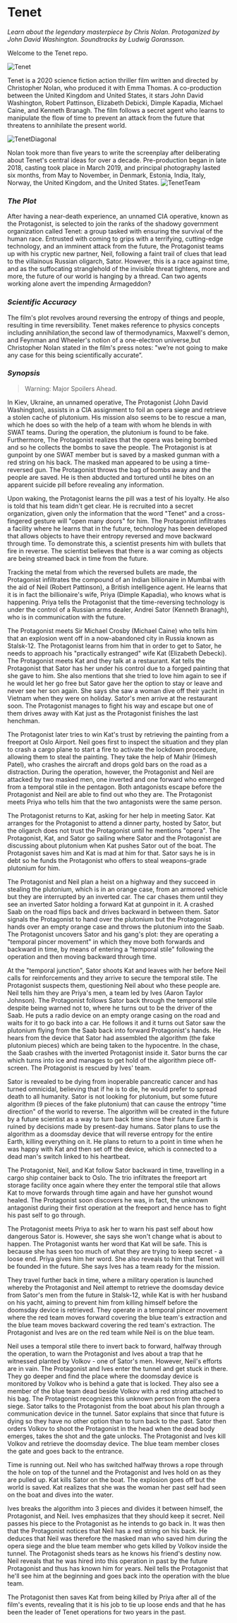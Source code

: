 # **Tenet**
*Learn about the legendary masterpiece by Chris Nolan. Protoganized by John David Washington. Soundtracks by Ludwig Goransson.*


Welcome to the Tenet repo.


![Tenet](https://user-images.githubusercontent.com/71959277/122685014-8ea1e000-d1f8-11eb-85d4-30828cb1745a.jpg)

Tenet is a 2020 science fiction action thriller film written and directed by Christopher Nolan, who produced it with Emma Thomas.
A co-production between the United Kingdom and United States, it stars John David Washington, Robert Pattinson, Elizabeth Debicki, Dimple Kapadia, Michael Caine, and Kenneth Branagh.
The film follows a secret agent who learns to manipulate the flow of time to prevent an attack from the future that threatens to annihilate the present world.

![TenetDiagonal](https://user-images.githubusercontent.com/71959277/122685020-9a8da200-d1f8-11eb-9868-048fdd4ba82b.jpg)

Nolan took more than five years to write the screenplay after deliberating about Tenet's
 central ideas for over a decade. Pre-production began in late 2018, 
casting took place in March 2019, and principal photography lasted six 
months, from May to November, in Denmark, Estonia, India, Italy, Norway,
 the United Kingdom, and the United States.
 ![TenetTeam](https://user-images.githubusercontent.com/71959277/122685032-a24d4680-d1f8-11eb-95ce-f651cf2367dd.jpg)

 ### *The Plot*
 After having a near-death experience, an unnamed CIA operative, known as
 the Protagonist, is selected to join the ranks of the shadowy 
government organization called Tenet: a group tasked with ensuring the 
survival of the human race. Entrusted with coming to grips with a 
terrifying, cutting-edge technology, and an imminent attack from the 
future, the Protagonist teams up with his cryptic new partner, Neil, 
following a faint trail of clues that lead to the villainous Russian 
oligarch, Sator. However, this is a race against time, and as the 
suffocating stranglehold of the invisible threat tightens, more and 
more, the future of our world is hanging by a thread. Can two agents 
working alone avert the impending Armageddon?

### *Scientific Accuracy*
The film's plot revolves around reversing the entropy of things and people, resulting in time reversibility. Tenet makes reference to physics concepts including annihilation,the second law of thermodynamics, Maxwell's demon, and Feynman and Wheeler's notion of a  one-electron universe,but Christopher Nolan stated in the film's press notes: "we’re not going to make any case for this being scientifically accurate”.

### *Synopsis*
> Warning: Major Spoilers Ahead.

In Kiev, Ukraine, an unnamed operative, The Protagonist (John David 
Washington), assists in a CIA assignment to foil an opera siege and 
retrieve a stolen cache of plutonium. His mission also seems to be to 
rescue a man, which he does so with the help of a team with whom he 
blends in with SWAT teams. During the operation, the plutonium is found 
to be fake. Furthermore, The Protagonist realizes that the opera was 
being bombed and so he collects the bombs to save the people. The 
Protagonist is at gunpoint by one SWAT member but is saved by a masked 
gunman with a red string on his back. The masked man appeared to be 
using a time-reversed gun. The Protagonist throws the bag of bombs away 
and the people are saved. He is then abducted and tortured until he 
bites on an apparent suicide pill before revealing any information.

Upon
 waking, the Protagonist learns the pill was a test of his loyalty. He 
also is told that his team didn't get clear. He is recruited into a 
secret organization, given only the information that the word "Tenet" 
and a cross-fingered gesture will "open many doors" for him. The 
Protagonist infiltrates a facility where he learns that in the future, 
technology has been developed that allows objects to have their entropy 
reversed and move backward through time. To demonstrate this, a 
scientist presents him with bullets that fire in reverse. The scientist 
believes that there is a war coming as objects are being streamed back 
in time from the future.

Tracking the metal from which the 
reversed bullets are made, the Protagonist infiltrates the compound of 
an Indian billionaire in Mumbai with the aid of Neil (Robert Pattinson),
 a British intelligence agent. He learns that it is in fact the 
billionaire's wife, Priya (Dimple Kapadia), who knows what is happening.
 Priya tells the Protagonist that the time-reversing technology is under
 the control of a Russian arms dealer, Andrei Sator (Kenneth Branagh), 
who is in communication with the future.

The Protagonist meets 
Sir Michael Crosby (Michael Caine) who tells him that an explosion went 
off in a now-abandoned city in Russia known as Stalsk-12. The 
Protagonist learns from him that in order to get to Sator, he needs to 
approach his "practically estranged" wife Kat (Elizabeth Debecki). The 
Protagonist meets Kat and they talk at a restaurant. Kat tells the 
Protagonist that Sator has her under his control due to a forged 
painting that she gave to him. She also mentions that she tried to love 
him again to see if he would let her go free but Sator gave her the 
option to stay or leave and never see her son again. She says she saw a 
woman dive off their yacht in Vietnam when they were on holiday. Sator's
 men arrive at the restaurant soon. The Protagonist manages to fight his
 way and escape but one of them drives away with Kat just as the 
Protagonist finishes the last henchman.

The Protagonist later 
tries to win Kat's trust by retrieving the painting from a freeport at 
Oslo Airport. Neil goes first to inspect the situation and they plan to 
crash a cargo plane to start a fire to activate the lockdown procedure, 
allowing them to steal the painting. They take the help of Mahir (Himesh
 Patel), who crashes the aircraft and drops gold bars on the road as a 
distraction. During the operation, however, the Protagonist and Neil are
 attacked by two masked men, one inverted and one forward who emerged 
from a temporal stile in the pentagon. Both antagonists escape before 
the Protagonist and Neil are able to find out who they are. The 
Protagonist meets Priya who tells him that the two antagonists were the 
same person.

The Protagonist returns to Kat, asking for her help 
in meeting Sator. Kat arranges for the Protagonist to attend a dinner 
party, hosted by Sator, but the oligarch does not trust the Protagonist 
until he mentions "opera". The Protagonist, Kat, and Sator go sailing 
where Sator and the Protagonist are discussing about plutonium when Kat 
pushes Sator out of the boat. The Protagonist saves him and Kat is mad 
at him for that. Sator says he is in debt so he funds the Protagonist 
who offers to steal weapons-grade plutonium for him.

The 
Protagonist and Neil plan a heist on a highway and they succeed in 
stealing the plutonium, which is in an orange case, from an armored 
vehicle but they are interrupted by an inverted car. The car chases them
 until they see an inverted Sator holding a forward Kat at gunpoint in 
it. A crashed Saab on the road flips back and drives backward in between
 them. Sator signals the Protagonist to hand over the plutonium but the 
Protagonist hands over an empty orange case and throws the plutonium 
into the Saab. The Protagonist uncovers Sator and his gang's plot: they 
are operating a "temporal pincer movement" in which they move both 
forwards and backward in time, by means of entering a "temporal stile" 
following the operation and then moving backward through time.

At
 the "temporal junction", Sator shoots Kat and leaves with her before 
Neil calls for reinforcements and they arrive to secure the temporal 
stile. The Protagonist suspects them, questioning Neil about who these 
people are. Neil tells him they are Priya's men, a team led by Ives 
(Aaron Taylor Johnson). The Protagonist follows Sator back through the 
temporal stile despite being warned not to, where he turns out to be the
 driver of the Saab. He puts a radio device on an empty orange casing on
 the road and waits for it to go back into a car. He follows it and it 
turns out Sator saw the plutonium flying from the Saab back into forward
 Protagonist's hands. He hears from the device that Sator had assembled 
the algorithm (the fake plutonium pieces) which are being taken to the 
hypocentre. In the chase, the Saab crashes with the inverted Protagonist
 inside it. Sator burns the car which turns into ice and manages to get 
hold of the algorithm piece off-screen. The Protagonist is rescued by 
Ives' team.

Sator is revealed to be dying from inoperable 
pancreatic cancer and has turned omnicidal, believing that if he is to 
die, he would prefer to spread death to all humanity. Sator is not 
looking for plutonium, but some future algorithm (9 pieces of the fake 
plutonium) that can cause the entropy "time direction" of the world to 
reverse. The algorithm will be created in the future by a future 
scientist as a way to turn back time since their future Earth is ruined 
by decisions made by present-day humans. Sator plans to use the 
algorithm as a doomsday device that will reverse entropy for the entire 
Earth, killing everything on it. He plans to return to a point in time 
when he was happy with Kat and then set off the device, which is 
connected to a dead man's switch linked to his heartbeat.

The 
Protagonist, Neil, and Kat follow Sator backward in time, travelling in a
 cargo ship container back to Oslo. The trio infiltrates the freeport 
art storage facility once again where they enter the temporal stile that
 allows Kat to move forwards through time again and have her gunshot 
wound healed. The Protagonist soon discovers he was, in fact, the 
unknown antagonist during their first operation at the freeport and 
hence has to fight his past self to go through.

The Protagonist 
meets Priya to ask her to warn his past self about how dangerous Sator 
is. However, she says she won't change what is about to happen. The 
Protagonist wants her word that Kat will be safe. This is because she 
has seen too much of what they are trying to keep secret - a loose end. 
Priya gives him her word. She also reveals to him that Tenet will be 
founded in the future. She says Ives has a team ready for the mission.

They
 travel further back in time, where a military operation is launched 
whereby the Protagonist and Neil attempt to retrieve the doomsday device
 from Sator's men from the future in Stalsk-12, while Kat is with her 
husband on his yacht, aiming to prevent him from killing himself before 
the doomsday device is retrieved. They operate in a temporal pincer 
movement where the red team moves forward covering the blue team's 
extraction and the blue team moves backward covering the red team's 
extraction. The Protagonist and Ives are on the red team while Neil is 
on the blue team.

Neil uses a temporal stile there to invert back
 to forward, halfway through the operation, to warn the Protagonist and 
Ives about a trap that he witnessed planted by Volkov - one of Sator's 
men. However, Neil's efforts are in vain. The Protagonist and Ives enter
 the tunnel and get stuck in there. They go deeper and find the place 
where the doomsday device is monitored by Volkov who is behind a gate 
that is locked. They also see a member of the blue team dead beside 
Volkov with a red string attached to his bag. The Protagonist recognizes
 this unknown person from the opera siege. Sator talks to the 
Protagonist from the boat about his plan through a communication device 
in the tunnel. Sator explains that since that future is dying so they 
have no other option than to turn back to the past. Sator then orders 
Volkov to shoot the Protagonist in the head when the dead body emerges, 
takes the shot and the gate unlocks. The Protagonist and Ives kill 
Volkov and retrieve the doomsday device. The blue team member closes the
 gate and goes back to the entrance.

Time is running out. Neil 
who has switched halfway throws a rope through the hole on top of the 
tunnel and the Protagonist and Ives hold on as they are pulled up. Kat 
kills Sator on the boat. The explosion goes off but the world is saved. 
Kat realizes that she was the woman her past self had seen on the boat 
and dives into the water.

Ives breaks the algorithm into 3 pieces
 and divides it between himself, the Protagonist, and Neil. Ives 
emphasizes that they should keep it secret. Neil passes his piece to the
 Protagonist as he intends to go back in. It was then that the 
Protagonist notices that Neil has a red string on his back. He deduces 
that Neil was therefore the masked man who saved him during the opera 
siege and the blue team member who gets killed by Volkov inside the 
tunnel. The Protagonist sheds tears as he knows his friend's destiny 
now. Neil reveals that he was hired into this operation in past by the 
future Protagonist and thus has known him for years. Neil tells the 
Protagonist that he'll see him at the beginning and goes back into the 
operation with the blue team.

The Protagonist then saves Kat from
 being killed by Priya after all of the film's events, revealing that it
 is his job to tie up loose ends and that he has been the leader of 
Tenet operations for two years in the past.
